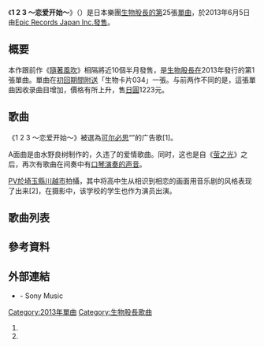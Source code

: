 《**1 2 3
～恋爱开始～**》（）是日本樂團[生物股長的第](https://zh.wikipedia.org/wiki/生物股長 "wikilink")25張[單曲](https://zh.wikipedia.org/wiki/單曲 "wikilink")，於2013年6月5日由[Epic
Records Japan
Inc.發售](https://zh.wikipedia.org/wiki/Epic_Records_Japan_Inc. "wikilink")。

## 概要

本作跟前作《[隨著風吹](../Page/隨著風吹.md "wikilink")》相隔將近10個半月發售，是[生物股長在](https://zh.wikipedia.org/wiki/生物股長 "wikilink")2013年發行的第1張單曲。單曲在[初回期間附送](../Page/限定版.md "wikilink")「生物卡片034」一張。与前两作不同的是，這張單曲因收录曲目增加，價格有所上升，售[日圓](../Page/日圓.md "wikilink")1223元。

## 歌曲

《1 2 3
～恋爱开始～》被選為[可尔必思](https://zh.wikipedia.org/wiki/可尔必思 "wikilink")“”的广告歌\[1\]。

A面曲是由水野良树制作的，久违了的爱情歌曲。同时，这也是自《[萤之光](https://zh.wikipedia.org/wiki/萤之光_\(生物股长单曲\) "wikilink")》之后，再次有歌曲在间奏中有[口琴演奏的声音](../Page/口琴.md "wikilink")。

[PV於](../Page/音樂錄影帶.md "wikilink")[埼玉縣](../Page/埼玉縣.md "wikilink")[川越市](../Page/川越市.md "wikilink")拍攝，其中将高中生从相识到相恋的画面用音乐剧的风格表现了出来\[2\]，在摄影中，该学校的学生也作为演员出演。

## 歌曲列表

## 參考資料

## 外部連結

  - \- Sony Music

[Category:2013年單曲](https://zh.wikipedia.org/wiki/Category:2013年單曲 "wikilink")
[Category:生物股長歌曲](https://zh.wikipedia.org/wiki/Category:生物股長歌曲 "wikilink")

1.
2.